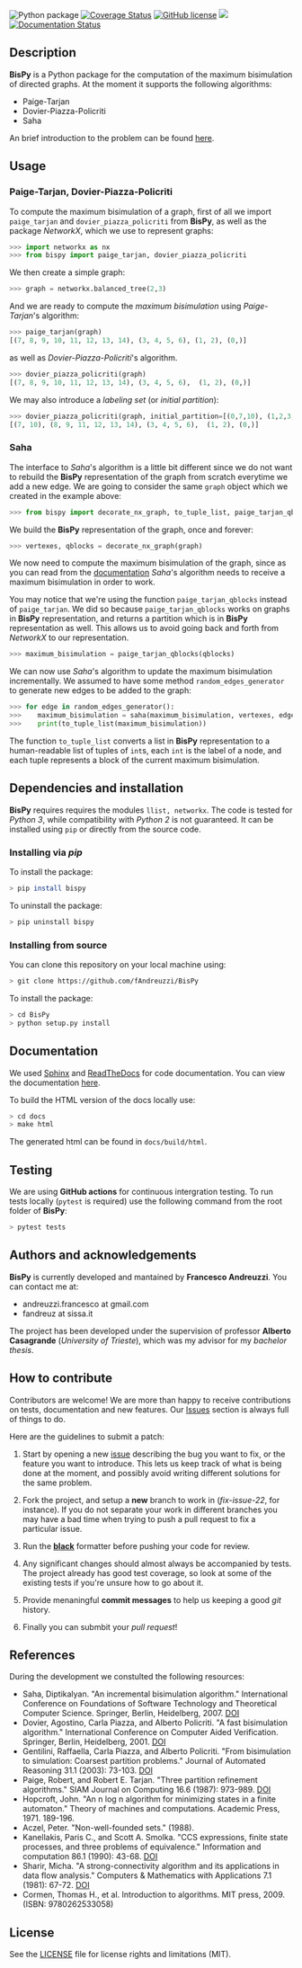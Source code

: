 ![Python package](https://github.com/fAndreuzzi/BisPy/workflows/Python%20package/badge.svg?branch=master)
<a href='https://coveralls.io/github/fAndreuzzi/BisPy'><img src='https://coveralls.io/repos/github/fAndreuzzi/BisPy/badge.svg' alt='Coverage Status' /></a>
[![GitHub license](https://img.shields.io/github/license/Naereen/StrapDown.js.svg)](https://github.com/Naereen/StrapDown.js/blob/master/LICENSE)
<img src='https://img.shields.io/badge/Code%20style-Black-%23000000'/>
[![Documentation Status](https://readthedocs.org/projects/bispy-bisimulation-in-python/badge/?version=latest)](https://bispy-bisimulation-in-python.readthedocs.io/en/latest/?badge=latest)

## Description

**BisPy** is a Python package for the computation of the maximum bisimulation
of directed graphs. At the moment it supports the following algorithms:

- Paige-Tarjan
- Dovier-Piazza-Policriti
- Saha

An brief introduction to the problem can be found
[here](https://bispy-bisimulation-in-python.readthedocs.io/en/latest/?badge=latest#a-brief-introduction-to-bisimulation).

## Usage

### Paige-Tarjan, Dovier-Piazza-Policriti

To compute the maximum bisimulation of a graph, first of all we import
`paige_tarjan` and `dovier_piazza_policriti` from **BisPy**, as well as the
package _NetworkX_, which we use to represent graphs:

```python
>>> import networkx as nx
>>> from bispy import paige_tarjan, dovier_piazza_policriti
```

We then create a simple graph:

```python
>>> graph = networkx.balanced_tree(2,3)
```

And we are ready to compute the _maximum bisimulation_ using _Paige-Tarjan_'s
algorithm:

```python
>>> paige_tarjan(graph)
[(7, 8, 9, 10, 11, 12, 13, 14), (3, 4, 5, 6), (1, 2), (0,)]
```

as well as _Dovier-Piazza-Policriti_'s algorithm.

```python
>>> dovier_piazza_policriti(graph)
[(7, 8, 9, 10, 11, 12, 13, 14), (3, 4, 5, 6),  (1, 2), (0,)]

```

We may also introduce a _labeling set_ (or _initial partition_):

```python
>>> dovier_piazza_policriti(graph, initial_partition=[(0,7,10), (1,2,3,4,5,6,8,9,11,12,13,14)])
[(7, 10), (8, 9, 11, 12, 13, 14), (3, 4, 5, 6),  (1, 2), (0,)]

```

### Saha

The interface to _Saha_'s algorithm is a little bit different since we
do not want to rebuild the **BisPy** representation of the graph from scratch
everytime we add a new edge. We are going to consider the same `graph` object
which we created in the example above:

```python
>>> from bispy import decorate_nx_graph, to_tuple_list, paige_tarjan_qblocks, saha
```

We build the **BisPy** representation of the graph, once and forever:

```python
>>> vertexes, qblocks = decorate_nx_graph(graph)
```

We now need to compute the maximum bisimulation of the graph, since as you can
read from the
[documentation](https://bispy-bisimulation-in-python.readthedocs.io/en/latest/algorithms/saha.html#)
_Saha_'s algorithm needs to receive a maximum bisimulation in order to work.

You may notice that we're using the function `paige_tarjan_qblocks` instead of
`paige_tarjan`. We did so because `paige_tarjan_qblocks` works on graphs in
**BisPy** representation, and returns a partition which is in **BisPy**
representation as well. This allows us to avoid going back and forth from
_NetworkX_ to our representation.

```python
>>> maximum_bisimulation = paige_tarjan_qblocks(qblocks)
```

We can now use _Saha_'s algorithm to update the maximum bisimulation
incrementally. We assumed to have some method `random_edges_generator` to
generate new edges to be added to the graph:

```python
>>> for edge in random_edges_generator():
>>>    maximum_bisimulation = saha(maximum_bisimulation, vertexes, edge)
>>>    print(to_tuple_list(maximum_bisimulation))
```

The function `to_tuple_list` converts a list in **BisPy** representation to a
human-readable list of tuples of `int`s, each `int` is the label of a node, and
each tuple represents a block of the current maximum bisimulation.

## Dependencies and installation

**BisPy** requires requires the modules `llist, networkx`. The code is tested
for _Python 3_, while compatibility with _Python 2_ is not guaranteed. It can
be installed using `pip` or directly from the source code.

### Installing via _pip_

To install the package:

```bash
> pip install bispy
```

To uninstall the package:

```bash
> pip uninstall bispy
```

### Installing from source

You can clone this repository on your local machine using:

```bash
> git clone https://github.com/fAndreuzzi/BisPy
```

To install the package:

```bash
> cd BisPy
> python setup.py install
```

## Documentation

We used [Sphinx](http://www.sphinx-doc.org/en/stable/) and
[ReadTheDocs](https://readthedocs.org/) for code documentation. You can view
the documentation
[here](https://bispy-bisimulation-in-python.readthedocs.io/en/latest/?badge=latest).

To build the HTML version of the docs locally use:

```bash
> cd docs
> make html
```

The generated html can be found in `docs/build/html`.

## Testing

We are using **GitHub actions** for continuous intergration testing. To run
tests locally (`pytest` is required) use the following command from the root
folder of **BisPy**:

```bash
> pytest tests
```

## Authors and acknowledgements

**BisPy** is currently developed and mantained by **Francesco Andreuzzi**. You
can contact me at:

- andreuzzi.francesco at gmail.com
- fandreuz at sissa.it

The project has been developed under the supervision of professor **Alberto
Casagrande** (_University of Trieste_), which was my advisor for my _bachelor
thesis_.

## How to contribute

Contributors are welcome! We are more than happy to receive contributions on
tests, documentation and new features. Our
[Issues](https://github.com/fAndreuzzi/BisPy/issues) section is always full of
things to do.

Here are the guidelines to submit a patch:

1. Start by opening a new [issue](https://github.com/fAndreuzzi/BisPy/issues)
   describing the bug you want to fix, or the feature you want to introduce.
   This lets us keep track of what is being done at the moment, and possibly
   avoid writing different solutions for the same problem.

2. Fork the project, and setup a **new** branch to work in (_fix-issue-22_, for
   instance). If you do not separate your work in different branches you may
   have a bad time when trying to push a pull request to fix a particular
   issue.

3. Run the [**black**](https://github.com/psf/black) formatter before pushing
   your code for review.

4. Any significant changes should almost always be accompanied by tests. The
   project already has good test coverage, so look at some of the existing
   tests if you're unsure how to go about it.

5. Provide menaningful **commit messages** to help us keeping a good _git_
   history.

6. Finally you can submbit your _pull request_!

## References

During the development we constulted the following resources:

- Saha, Diptikalyan. "An incremental bisimulation algorithm." International
  Conference on Foundations of Software Technology and Theoretical Computer
  Science. Springer, Berlin, Heidelberg, 2007.
  [DOI](https://doi.org/10.1007/978-3-540-77050-3_17)
- Dovier, Agostino, Carla Piazza, and Alberto Policriti. "A fast bisimulation
  algorithm." International Conference on Computer Aided Verification.
  Springer, Berlin, Heidelberg, 2001.
  [DOI](https://doi.org/10.1007/3-540-44585-4_8)
- Gentilini, Raffaella, Carla Piazza, and Alberto Policriti. "From bisimulation
  to simulation: Coarsest partition problems." Journal of Automated Reasoning
  31.1 (2003): 73-103. [DOI](https://doi.org/10.1023/A:1027328830731)
- Paige, Robert, and Robert E. Tarjan. "Three partition refinement algorithms."
  SIAM Journal on Computing 16.6 (1987): 973-989.
  [DOI](https://doi.org/10.1137/0216062)
- Hopcroft, John. "An n log n algorithm for minimizing states in a finite
  automaton." Theory of machines and computations. Academic Press, 1971.
  189-196.
- Aczel, Peter. "Non-well-founded sets." (1988).
- Kanellakis, Paris C., and Scott A. Smolka. "CCS expressions, finite state
  processes, and three problems of equivalence." Information and computation
  86.1 (1990): 43-68. [DOI](<https://doi.org/10.1016/0890-5401(90)90025-D>)
- Sharir, Micha. "A strong-connectivity algorithm and its applications in data
  flow analysis." Computers & Mathematics with Applications 7.1 (1981): 67-72.
  [DOI](<https://doi.org/10.1016/0898-1221(81)90008-0>)
- Cormen, Thomas H., et al. Introduction to algorithms. MIT press, 2009.
  (ISBN: 9780262533058)

## License

See the [LICENSE](LICENSE) file for license rights and limitations (MIT).
